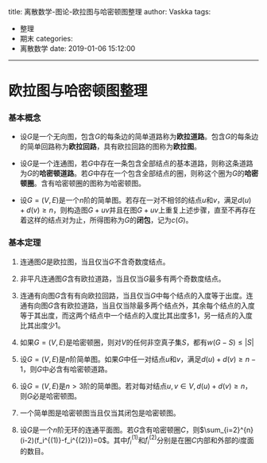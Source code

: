 title: 离散数学-图论-欧拉图与哈密顿图整理
author: Vaskka
tags:
  - 整理
  - 期末
categories:
  - 离散数学
date: 2019-01-06 15:12:00
---
# 欧拉图与哈密顿图整理

### 基本概念

+ 设$G$是一个无向图，包含$G$的每条边的简单道路称为**欧拉道路**。包含$G$的每条边的简单回路称为**欧拉回路**，具有欧拉回路的图称为**欧拉图**。

+ 设$G$是一个连通图，若$G$中存在一条包含全部结点的基本道路，则称这条道路为$G$的**哈密顿道路**。若$G$中存在一个包含全部结点的圈，则称这个圈为$G$的**哈密顿圈**。含有哈密顿圈的图称为哈密顿图。

+ 设$G=(V, E)$是一个$n$阶的简单图。若存在一对不相邻的结点$u$和$v$，满足$d(u)+d(v) \geqslant n$，则构造图$G + uv$并且在图$G + uv$上重复上述步骤，直至不再存在着这样的结点对为止，所得图称为$G$的**闭包**，记为$c(G)$。

### 基本定理

1. 连通图$G$是欧拉图，当且仅当$G$不含奇数度结点。

2. 非平凡连通图$G$含有欧拉道路，当且仅当$G$最多有两个奇数度结点。

3. 连通有向图$G$含有有向欧拉回路，当且仅当$G$中每个结点的入度等于出度。连通有向图$G$含有欧拉道路，当且仅当除最多两个结点外，其余每个结点的入度等于其出度，而这两个结点中一个结点的入度比其出度多$1$，另一结点的入度比其出度少$1$。

4. 如果$G=(V, E)$是哈密顿圈，则对$V$的任何非空真子集$S$，都有$w(G-S) \leqslant |S|$

5. 设$G=(V, E)$是$n$阶简单图。如果$G$中任一对结点$u$和$v$，满足$d(u)+d(v) \geqslant n-1$，则$G$中必含有哈密顿道路。

6. 设$G=(V, E)$是$n \gt 3$阶的简单图。若对每对结点$u,v \in V, d(u)+d(v) \geqslant n$，则$G$必是哈密顿图。

7. 一个简单图是哈密顿图当且仅当其闭包是哈密顿图。

8. 设$G$是一个$n$阶无环的连通平面图。若$G$含有哈密顿圈$C$，则$\sum_{i=2}^{n}(i-2)(f_i^{(1)}-f_i^{(2)})=0$。其中$f_i^{(1)}$和$f_i^{(2)}$分别是在圈$C$内部和外部的$i$度面的数目。